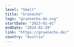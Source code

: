 ```yaml
---
level: "Small"
title: "Grünecho"
logo: "gruenecho.de.svg"
startDate: "2023-01-01"
endDate: "2024-02-29"
link: "https://gruenecho.de/"
country: "Austria"
---
```

